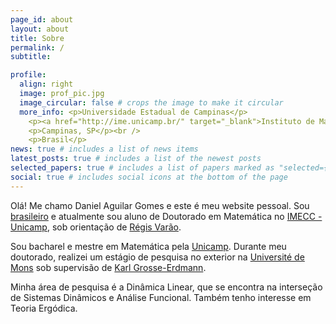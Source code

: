 ```yaml
---
page_id: about
layout: about
title: Sobre
permalink: /
subtitle:

profile:
  align: right
  image: prof_pic.jpg
  image_circular: false # crops the image to make it circular
  more_info: <p>Universidade Estadual de Campinas</p>
    <p><a href="http://ime.unicamp.br/" target="_blank">Instituto de Matemática, Estatística e Computação Científica</a></p>
    <p>Campinas, SP</p><br />
    <p>Brasil</p>
news: true # includes a list of news items
latest_posts: true # includes a list of the newest posts
selected_papers: true # includes a list of papers marked as "selected={true}"
social: true # includes social icons at the bottom of the page
---
```

Olá! Me chamo Daniel Aguilar Gomes e este é meu website pessoal. Sou [brasileiro](https://www.youtube.com/watch?v=mKe_POi_gaQ) e atualmente sou aluno de Doutorado em Matemática no [IMECC - Unicamp](https://ime.unicamp.br), sob orientação de [Régis Varão](https://ime.unicamp.br/~regisvarao).

Sou bacharel e mestre em Matemática pela [Unicamp](https://unicamp.br). Durante meu doutorado, realizei um estágio de pesquisa no exterior na [Université de Mons](https://web.umons.ac.be/) sob supervisão de [Karl Grosse-Erdmann](https://math.umons.ac.be/ps/fr/kggrosseerdmann/index.html).

Minha área de pesquisa é a Dinâmica Linear, que se encontra na interseção de Sistemas Dinâmicos e Análise Funcional. Também tenho interesse em Teoria Ergódica.
